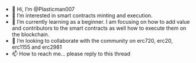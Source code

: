 - 👋 Hi, I’m @Plasticman007
- 👀 I’m interested in smart contracts minting and execution. 
- 🌱 I’m currently learning as a beginner. I am focusing on how to add value and contributors to the smart contracts as well how to execute them on the blockchain.
- 💞️ I’m looking to collaborate with the community on erc720, erc20, erc1155 and erc2981 
- 📫 How to reach me... please reply to this thread 

<!---
Plasticman007/Plasticman007 is a ✨ special ✨ repository because its `README.md` (this file) appears on your GitHub profile.
You can click the Preview link to take a look at your changes.
--->
